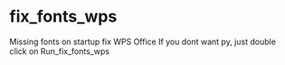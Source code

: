 # fix_fonts_wps
Missing fonts on startup fix WPS Office
If you dont want py, just double click on Run_fix_fonts_wps
